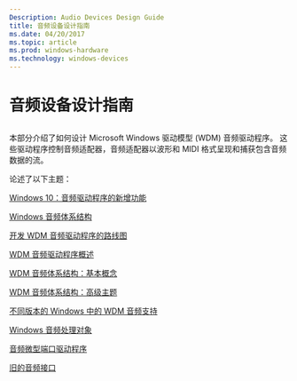 ```yaml
---
Description: Audio Devices Design Guide
title: 音频设备设计指南
ms.date: 04/20/2017
ms.topic: article
ms.prod: windows-hardware
ms.technology: windows-devices
---
```


# <a name="audio-devices-design-guide"></a>音频设备设计指南


## <span id="audio_drivers"></span><span id="AUDIO_DRIVERS"></span>


本部分介绍了如何设计 Microsoft Windows 驱动模型 (WDM) 音频驱动程序。 这些驱动程序控制音频适配器，音频适配器以波形和 MIDI 格式呈现和捕获包含音频数据的流。

论述了以下主题：

[Windows 10：音频驱动程序的新增功能](windows-threshold--what-s-new-for-audio.md)

[Windows 音频体系结构](windows-audio-architecture.md)

[开发 WDM 音频驱动程序的路线图](roadmap-for-developing-wdm-audio-drivers.md)

[WDM 音频驱动程序概述](getting-started-with-wdm-audio-drivers.md)

[WDM 音频体系结构：基本概念](wdm-audio-architecture--basic-concepts.md)

[WDM 音频体系结构：高级主题](wdm-audio-architecture--advanced-topics.md)

[不同版本的 Windows 中的 WDM 音频支持](wdm-audio-support-in-different-versions-of-windows.md)

[Windows 音频处理对象](windows-audio-processing-objects.md)

[音频微型端口驱动程序](audio-miniport-drivers.md)

[旧的音频接口](legacy-audio-interfaces.md)

 

 




